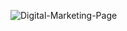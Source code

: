 ![Digital-Marketing-Page](https://github.com/user-attachments/assets/8449259a-8c58-4f7f-896f-231d1f499d04)
